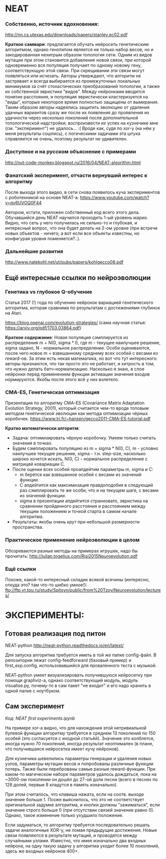 # NEAT

### Собственно, источник вдохновения:
http://nn.cs.utexas.edu/downloads/papers/stanley.ec02.pdf

**Краткое саммари**: предлагается обучать нейросеть генетическим алгоритмом, однако генотипом является не только набор весов, но и закодированная нехитрым образом топология сети. Одним из видов мутации при этом становится добавление новой связи, при которой одновременно вся популяция получает по одному новому гену, соответствующую этой связи. При скрещивании эти связи могут появляться или исчезать. Авторы утверждают, что алгоритм не застрявает и всегда выбирается из промежуточных локальных минимумов за счёт стохастических преобразований топологии, а также их собственной эвристики "видов". Между нейронками вводится понятие расстояния, и популяция эвристически кластеризуется на "виды", которые некоторое время полностью защищены от вымирания. Таким образом авторы надеялись защитить эволюцию от удаления удачных вариантов сразу же после их появления до проявления их удачности через несколько поколений после дополнительной топологической надстройки; воспроизвести их успех на кузнечике мне (см. "эксперимент") не удалось... :( Вроде как, судя по xor-у (на нём у меня результаты сошлись), с логическими задачами эта штука справляется не очень, поэтому результат не удивителен.

### Доступное и на русском объяснение с примерами

http://nut-code-monkey.blogspot.ru/2016/04/NEAT-algorithm.html

### Фанатский эксперимент, отчасти вернувший интерес к алгоритму

После выхода этого видео, в сети снова появилось куча экспериментов с роботехникой на основе NEAT-а.
https://www.youtube.com/watch?v=qv6UVOQ0F44

Автором, кстати, приложен собственный код всего этого дела. Обучавшийся день NEAT научился проходить 1-ый уровень марио. Видно, что сеть у него получилась не сильно-то и глубокая, и интересный вопрос, что она будет делать на 2-ом уровне (при встрече новых объектов - ничего; а вот если все объекты известны, но конфигурая уровня поменяется?..).

### Дальнейшие развития 

http://www.natekohl.net/ut/pubs/papers/kohlgecco08.pdf

## Ещё интересные ссылки по нейроэволюции

### Генетика vs глубокое Q-обучение
Статья 2017 (!) года по обучению нейронок вариацией генетического алгоритма, которая сравнима по результатам с достижениями глубинок на Atari.

https://blog.openai.com/evolution-strategies/
(сама научная статья: https://arxiv.org/pdf/1703.03864.pdf)

**Краткое содержание**: Новая популяция сэмплируется из распределения m + N(0, sigma * I), где m - текущее наилучшее решение, sigma задано, N - нормальное распределение. Особи оцениваются, после чего новое m = взвешанному среднему всех особей с весами из reward-ов. За этим есть некая математика, но вот что тут интересного: авторы признаются, что так просто это не работает, и хитрость в том, что нужно делать батч-нормализацию. Насколько я знаю, в слое нейронки перед применением функции активации значения входов нормируются. Якобы после этого всё у них взлетело. 

### CMA-ES, Генетическая оптимизация 

Презентация по алгоритму CMA-ES (Covariance Matrix Adaptation Evolution Strategy, 2001), который считается чем-то вроде топовым методом генетической эволюции как метода оптимизации чёрных коробочек.
https://www.lri.fr/~hansen/gecco2011-CMA-ES-tutorial.pdf

**Кратко математически алгоритм**:
- Задача: оптимизировать чёрную коробочку. Умеем только считать значения в точках.
- Будем сэмплировать популяцию из m + sigma * N(0, C), m - условно наилучшее текущее решение, sigma - т.н. step-size, насколько широко хочется искать, N(0, C) - нормальное распределение с матрицей ковариации C.
- После оценки всех особей проапдейтим параметры m, sigma и C:
    - m берётся как взвешанное особей с весами из значений функции.
    - C апдейтится как максимизация правдоподобия в следующий раз сэмплировать те же особи, что и на текущем шаге, с весами из значений функции.
    - sigma в презентации апдейтится странновато, эвристика на сравнении пройденного расстояния и расстоянием между текущим положением и точкой старта в самом начале алгоритма.
- Результаты: якобы очень крут при небольшой размерности пространства.

### Практическое применение нейроэволюции в целом

Обозреваются разные методы на примерах игрушек, надо бы прочитать:
http://julian.togelius.com/Risi2015Neuroevolution.pdf

### Ещё ссылки

Похоже, какой-то интересный складик всякой всячины (интересно, откуда это? там что-то шибко умное!):
ftp://ftp.vt.tpu.ru/study/Spitsyn/public/from%20Tzoy/Neuroevolution/lectures/

# ЭКСПЕРИМЕНТЫ:

## Готовая реализация под питон
NEAT-python
http://neat-python.readthedocs.io/en/latest/

Для запуска алгоритма требуется иметь в той же папке config-файл. В репозитории лежат config-feedforward (базовый пример) и first_exp.config, использовавшийся для проваленного теста с музыкой. 

NEAT-python умеет визуализировать получившуюся нейросетку при помощи graphviz-а, однако соответствующий модуль, модуль visualise.py, почему-то в сам пакет "не входит" и его надо хранить в одной папке с ноутбуком.

## Сам эксперимент

*Код: NEAT first experiments.ipynb*

На примере xor-а видно, что для нахождения этой нетривиальной булевой функции алгоритму требуется в среднем 13 поколений по 150 особей (это согласуется с иходной статьёй). Значение это колблется, иногда нужно 70 поколений, иногда результат неоптимален (в плане, что получившаяся нейросетка имеет кучу нейронов).

Для кузнечика шевелились параметры генерации и удаления новых узлов, параметры мутации весов и попробованы различные функции потерь. Также были переброваны самые разные reward-функции. При каком-то магическом наборе параметров удалось дождаться, пока на ~3000-ом поколении он дошёл до 27-ой доли песни (всего в песнях по 128 долей, первые 8 кладутся в память изначально).

При этом считалось, что клавиша нажата, если на соотв. выходе значение больше 1. Позже выяснилось, что это не соответствует оригинальной задумке алгоритма, и кнопки должны "зажиматься", если значение строго больше 0 (при отсутствии связей значение равно 0). Однако, такое изменение только ухудшило положение.

Если задуматься, то алгоритму требуется последовательно решать задачи аналогичные XOR-у, не ломая предыдущие достижения. Новые связи появляются в результате мутаций, и проводятся между случайными узлами. Известно, что имея изначально два входных нейрона, на одну такую задачу у алгоритма уходит более 10 поколений, здесь же входных нейронов 400+. 
